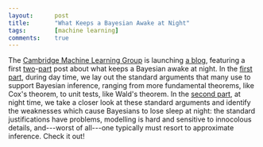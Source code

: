 ```yaml
---
layout:      post
title:       "What Keeps a Bayesian Awake at Night"
tags:        [machine learning]
comments:    true
---
```


The [Cambridge Machine Learning Group](http://mlg.eng.cam.ac.uk/) is launching [a blog](https://mlg.eng.cam.ac.uk/blog), featuring a first [two](https://mlg.eng.cam.ac.uk/blog/2021/03/31/what-keeps-a-bayesian-awake-at-night-part-1.html)-[part](https://mlg.eng.cam.ac.uk/blog/2021/03/31/what-keeps-a-bayesian-awake-at-night-part-2.html) post about what keeps a Bayesian awake at night.
In the [first part](https://mlg.eng.cam.ac.uk/blog/2021/03/31/what-keeps-a-bayesian-awake-at-night-part-1.html), during day time, we lay out the standard arguments that many use to support Bayesian inference, ranging from more fundamental theorems, like Cox's theorem, to unit tests, like Wald's theorem.
In the [second part](https://mlg.eng.cam.ac.uk/blog/2021/03/31/what-keeps-a-bayesian-awake-at-night-part-2.html), at night time, we take a closer look at these standard arguments and identify the weaknesses which cause Bayesians to lose sleep at night: the standard justifications have problems, modelling is hard and sensitive to innocolous details, and---worst of all---one typically must resort to approximate inference.
Check it out!



